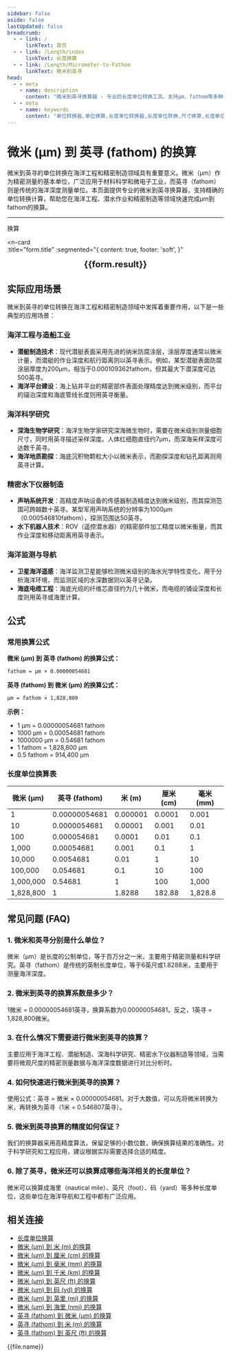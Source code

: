 ```yaml
---
sidebar: false
aside: false
lastUpdated: false
breadcrumb:
  - - link: /
      linkText: 首页
  - - link: /Length/index
      linkText: 长度换算
  - - link: /Length/Micrometer-to-Fathom
      linkText: 微米到英寻
head:
  - - meta
    - name: description
      content: "微米到英寻换算器 - 专业的长度单位转换工具。支持μm、fathom等多种单位换算，提供精确的微米和英寻换算公式及海洋工程应用案例。"
  - - meta
    - name: keywords
      content: "单位转换器,单位换算,长度单位转换器,长度单位转换,尺寸换算,长度单位换算,长度单位换算表,微米,毫米,微米和厘米的换算,一微米,微米和米的换算,um单位,微米的单位,µm,毫米和微米的换算,micron是什么单位,分米单位,微米和米,一微米等于多少毫米,microns,um和mm换算,一毫米等于多少微米,weimi,micrometer,目数,微米的符号,μm和mm换算,微米和毫米的换算,毫米和微米,微米单位,miu,m是什么单位,um是什么单位,μm是什么单位,微米和毫米,μm,um,微米符号"
---
```

# 微米 (μm) 到 英寻 (fathom) 的换算

微米到英寻的单位转换在海洋工程和精密制造领域具有重要意义。微米（μm）作为精密测量的基本单位，广泛应用于材料科学和微电子工业，而英寻（fathom）则是传统的海洋深度测量单位。本页面提供专业的微米到英寻换算器，支持精确的单位转换计算，帮助您在海洋工程、潜水作业和精密制造等领域快速完成μm到fathom的换算。

---
<script setup>
import { onMounted, reactive, inject, ref } from 'vue'
import { NButton, NForm, NFormItem, NInput, NInputNumber, NSelect, NCard, useMessage,NGrid ,NGi } from 'naive-ui'
import { defineClientComponent } from 'vitepress'
import { Length } from '../../files';
const seoKey = ['单位转换器','单位换算','长度单位转换器','长度单位转换','尺寸换算','长度单位换算','长度单位换算表','微米','毫米','毫米','微米','微米','纳米','米和微米的换算','微米和厘米的换算','一微米','微米和米的换算','um单位','微米的单位','µm','毫米和微米的换算','micron是什么单位','分米单位','微米和米','一微米等于多少毫米','microns','um和mm换算','一毫米等于多少微米','weimi','micrometer','目数','微米的符号','μm和mm换算','微米和毫米的换算','毫米和微米','微米单位','miu','m是什么单位','um是什么单位','μm是什么单位','微米和毫米','μm','um','微米符号']
const convert = inject('convert')

const form = reactive({
  number: null,
  result: '',
  title:'微米 (μm) 到英寻 (fathom) 的换算',
})

const convertHandler = () => {
  if (form.number !== null && !isNaN(form.number)) {
    const convertedValue = parseFloat(form.number) * 0.00000054681
    form.result = `${form.number}μm = ${convertedValue.toFixed(9)}fathom`
  } else {
    form.result = '请输入有效的数值。'
  }
}
</script>

<n-form size="large" :model="form">
  <n-form-item label="微米 (μm)">
    <n-input-number v-model:value="form.number" placeholder="输入微米" style="width: 100%" />
  </n-form-item>
  <n-form-item>
    <n-button type="info" @click="convertHandler" block>换算</n-button>
  </n-form-item>
</n-form>

<n-card  
  :title="form.title"
  :segmented="{
    content: true,
    footer: 'soft',
  }"
>
  <div  style="text-align:center;font-size:20px;">
    <strong>{{form.result}}</strong>
  </div>
    <template #footer>
    <div>
      <span v-for="item of seoKey">{{item}}，</span>
    </div>
  </template>
</n-card>

## 实际应用场景

微米到英寻的单位转换在海洋工程和精密制造领域中发挥着重要作用，以下是一些典型的应用场景：

### 海洋工程与造船工业
- **潜艇制造技术**：现代潜艇表面采用先进的纳米防腐涂层，涂层厚度通常以微米计量，而潜艇的作业深度和航行距离则以英寻表示。例如，某型潜艇表面防腐涂层厚度为200μm，相当于0.000109362fathom，但其最大下潜深度可达500英寻。
- **海洋平台建设**：海上钻井平台的精密部件表面处理精度达到微米级别，而平台的锚泊深度和海底管线长度则用英寻衡量。

### 海洋科学研究
- **深海生物学研究**：海洋生物学家研究深海微生物时，需要在微米级别测量细胞尺寸，同时用英寻描述采样深度。人体红细胞直径约7μm，而深海采样深度可达数千英寻。
- **海洋地质勘探**：海底沉积物颗粒大小以微米表示，而勘探深度和钻孔距离则用英寻计算。

### 精密水下仪器制造
- **声呐系统开发**：高精度声呐设备的传感器制造精度达到微米级别，而其探测范围可跨越数十英寻。某型军用声呐系统的分辨率为1000μm（0.000546810fathom），探测范围达50英寻。
- **水下机器人技术**：ROV（遥控潜水器）的精密部件加工精度以微米衡量，而其作业深度和移动距离用英寻表示。

### 海洋监测与导航
- **卫星海洋遥感**：海洋监测卫星能够检测微米级别的海水光学特性变化，用于分析海洋环境，而监测区域的水深数据则以英寻记录。
- **海底电缆工程**：海底光缆的纤维芯直径约为几十微米，而电缆的铺设深度和长度则用英寻或海里计算。

## 公式

### 常用换算公式

**微米 (μm) 到 英寻 (fathom) 的换算公式：**

```
fathom = μm × 0.00000054681
```

**英寻 (fathom) 到 微米 (μm) 的换算公式：**

```
μm = fathom × 1,828,800
```

**示例：**
- 1 μm = 0.00000054681 fathom
- 1000 μm = 0.00054681 fathom
- 1000000 μm = 0.54681 fathom
- 1 fathom = 1,828,800 μm
- 0.5 fathom = 914,400 μm

### 长度单位换算表

| 微米 (μm) | 英寻 (fathom) | 米 (m) | 厘米 (cm) | 毫米 (mm) |
|-----------|---------------|---------|-----------|----------|
| 1 | 0.00000054681 | 0.000001 | 0.0001 | 0.001 |
| 10 | 0.0000054681 | 0.00001 | 0.001 | 0.01 |
| 100 | 0.000054681 | 0.0001 | 0.01 | 0.1 |
| 1,000 | 0.00054681 | 0.001 | 0.1 | 1 |
| 10,000 | 0.0054681 | 0.01 | 1 | 10 |
| 100,000 | 0.054681 | 0.1 | 10 | 100 |
| 1,000,000 | 0.54681 | 1 | 100 | 1,000 |
| 1,828,800 | 1 | 1.8288 | 182.88 | 1,828.8 |

## 常见问题 (FAQ)

### 1. 微米和英寻分别是什么单位？
微米（μm）是长度的公制单位，等于百万分之一米，主要用于精密测量和科学研究。英寻（fathom）是传统的英制长度单位，等于6英尺或1.8288米，主要用于测量海洋深度。

### 2. 微米到英寻的换算系数是多少？
1微米 = 0.00000054681英寻，换算系数为0.00000054681。反之，1英寻 = 1,828,800微米。

### 3. 在什么情况下需要进行微米到英寻的换算？
主要应用于海洋工程、潜艇制造、深海科学研究、精密水下仪器制造等领域，当需要将微观尺度的精密测量数据与海洋深度数据进行对比分析时。

### 4. 如何快速进行微米到英寻的换算？
使用公式：英寻 = 微米 × 0.00000054681。对于大数值，可以先将微米转换为米，再转换为英寻（1米 = 0.546807英寻）。

### 5. 微米到英寻换算的精度如何保证？
我们的换算器采用高精度算法，保留足够的小数位数，确保换算结果的准确性。对于科学研究和工程应用，建议根据实际需要选择合适的精度。

### 6. 除了英寻，微米还可以换算成哪些海洋相关的长度单位？
微米可以换算成海里（nautical mile）、英尺（foot）、码（yard）等多种长度单位，这些单位在海洋导航和工程中都有广泛应用。

## 相关连接

- [长度单位换算](../)
- [微米 (μm) 到 米 (m) 的换算](./Micrometer-to-Meter.md)
- [微米 (μm) 到 厘米 (cm) 的换算](./Micrometer-to-Centimeter.md)
- [微米 (μm) 到 毫米 (mm) 的换算](./Micrometer-to-Millimeter.md)
- [微米 (μm) 到 千米 (km) 的换算](./Micrometer-to-Kilometer.md)
- [微米 (μm) 到 英尺 (ft) 的换算](./Micrometer-to-Foot.md)
- [微米 (μm) 到 码 (yd) 的换算](./Micrometer-to-Yard.md)
- [微米 (μm) 到 英里 (mi) 的换算](./Micrometer-to-Mile.md)
- [微米 (μm) 到 海里 (nmi) 的换算](./Micrometer-to-Nautical-mile.md)
- [英寻 (fathom) 到 微米 (μm) 的换算](/zh/Length/Fathom-to-Micrometer)
- [英寻 (fathom) 到 米 (m) 的换算](/zh/Length/Fathom-to-Meter)
- [英寻 (fathom) 到 英尺 (ft) 的换算](/zh/Length/Fathom-to-Foot)

<n-grid x-gap="12" :cols="2">
  <n-gi v-for="(file, index) in Length" :key="index">
    <n-button
      text
      tag="a"
      :href="file.path"
      type="info"
    >
      {{file.name}}
    </n-button>
  </n-gi>
</n-grid>